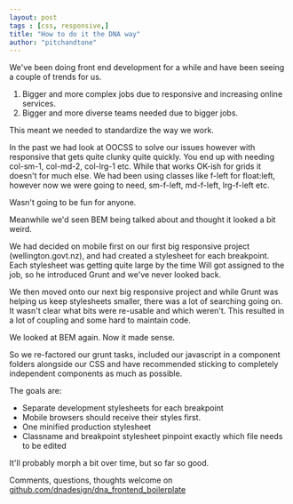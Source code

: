 ```yaml
---
layout: post
tags : [css, responsive,]
title: "How to do it the DNA way"
author: "pitchandtone"
---
```


We've been doing front end development for a while and have been seeing a couple of trends for us.

1. Bigger and more complex jobs due to responsive and increasing online services.
2. Bigger and more diverse teams needed due to bigger jobs.

This meant we needed to standardize the way we work.

In the past we had look at OOCSS to solve our issues however with responsive that gets quite clunky quite quickly. You 
end up with needing col-sm-1, col-md-2, col-lrg-1 etc. While that works OK-ish for grids it doesn't for much else. We 
had been using classes like f-left for float:left, however now we were going to need, sm-f-left, md-f-left, lrg-f-left 
etc. 

Wasn't going to be fun for anyone.

Meanwhile we'd seen BEM being talked about and thought it looked a bit weird.

We had decided on mobile first on our first big responsive project (wellington.govt.nz), and had created a stylesheet 
for each breakpoint. Each stylesheet was getting quite large by the time Will got assigned to the job, so he introduced 
Grunt and we've never looked back.

We then moved onto our next big responsive project and while Grunt was helping us keep stylesheets smaller, there was a 
lot of searching going on. It wasn't clear what bits were re-usable and which weren't. This resulted in a lot of 
coupling and some hard to maintain code.

We looked at BEM again. Now it made sense.

So we re-factored our grunt tasks, included our javascript in a component folders alongside our CSS and have recommended 
sticking to completely independent components as much as possible.

The goals are:
 * Separate development stylesheets for each breakpoint
 * Mobile browsers should receive their styles first.
 * One minified production stylesheet
 * Classname and breakpoint stylesheet pinpoint exactly which file needs to be edited

It'll probably morph a bit over time, but so far so good.

Comments, questions, thoughts welcome on [github.com/dnadesign/dna_frontend_boilerplate](https://github.com/dnadesign/dna_frontend_boilerplate)